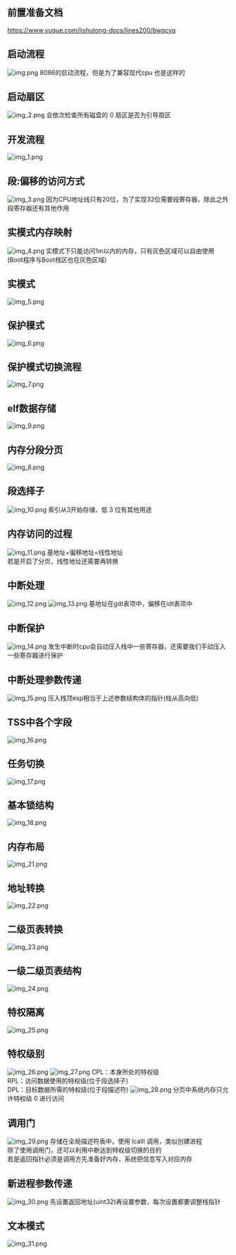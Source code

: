 ## 前置准备文档
https://www.yuque.com/lishutong-docs/lines200/bwqcvq
## 启动流程
![img.png](img.png)
8086的启动流程，但是为了兼容现代cpu 也是这样的
## 启动扇区
![img_2.png](img_2.png)
会依次检查所有磁盘的 0 扇区是否为引导扇区
## 开发流程
![img_1.png](img_1.png)
## 段:偏移的访问方式
![img_3.png](img_3.png)
因为CPU地址线只有20位，为了实现32位需要段寄存器，除此之外段寄存器还有其他作用
## 实模式内存映射
![img_4.png](img_4.png)
实模式下只能访问1m以内的内存，只有灰色区域可以自由使用(Boot程序与Boot栈区也在灰色区域)
## 实模式
![img_5.png](img_5.png)
## 保护模式
![img_6.png](img_6.png)
## 保护模式切换流程
![img_7.png](img_7.png)
## elf数据存储
![img_9.png](img_9.png)
## 内存分段分页
![img_8.png](img_8.png)
## 段选择子
![img_10.png](img_10.png)
索引从3开始存储，低 3 位有其他用途
## 内存访问的过程
![img_11.png](img_11.png)
基地址+偏移地址=线性地址<br>
若是开启了分页，线性地址还需要再转换
## 中断处理
![img_12.png](img_12.png)
![img_13.png](img_13.png)
基地址在gdt表项中，偏移在idt表项中
## 中断保护
![img_14.png](img_14.png)
发生中断时cpu会自动压入栈中一些寄存器，还需要我们手动压入一些寄存器进行保护
## 中断处理参数传递
![img_15.png](img_15.png)
压入栈顶esp相当于上述参数结构体的指针(栈从高向低)
## TSS中各个字段
![img_16.png](img_16.png)
## 任务切换
![img_17.png](img_17.png)
## 基本锁结构
![img_18.png](img_18.png)
## 内存布局
![img_21.png](img_21.png)
## 地址转换
![img_22.png](img_22.png)
## 二级页表转换
![img_23.png](img_23.png)
## 一级二级页表结构
![img_24.png](img_24.png)
## 特权隔离
![img_25.png](img_25.png)
## 特权级别
![img_26.png](img_26.png)
![img_27.png](img_27.png)
CPL：本身所处的特权级<br> 
RPL：访问数据使用的特权级(位于段选择子)<br>
DPL：目标数据所需的特权级(位于段描述符)
![img_28.png](img_28.png)
分页中系统内存只允许特权级 0 进行访问
## 调用门
![img_29.png](img_29.png)
存储在全局描述符表中，使用 lcalll 调用，类似创建进程<br>
除了使用调用门，还可以利用中断达到特权级切换的目的<br>
若是返回指针必须是调用方先准备好内存，系统把信息写入对应内存
## 新进程参数传递
![img_30.png](img_30.png)
先设置返回地址(uint32)再设置参数，每次设置都要调整栈指针
## 文本模式
![img_31.png](img_31.png)
